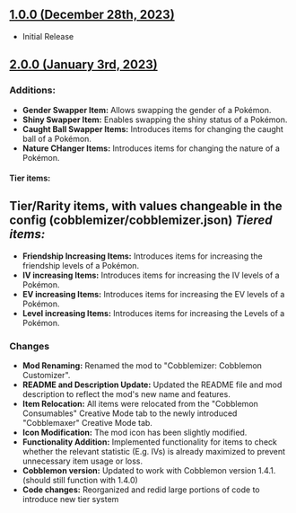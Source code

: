 ## [1.0.0 (December 28th, 2023)](#1-0-0)
- Initial Release

## [2.0.0 (January 3rd, 2023)](#2-0-0)
### Additions:
  - **Gender Swapper Item:** Allows swapping the gender of a Pokémon.
  - **Shiny Swapper Item:** Enables swapping the shiny status of a Pokémon.
  - **Caught Ball Swapper Items:**  Introduces items for changing the caught ball of a Pokémon.
  - **Nature CHanger Items:**  Introduces items for changing the nature of a Pokémon.
#### Tier items:
Tier/Rarity items, with values changeable in the config (cobblemizer/cobblemizer.json)
***Tiered items:***
- 
  - **Friendship Increasing Items:**  Introduces items for increasing the friendship levels of a Pokémon.
  - **IV increasing Items:**  Introduces items for increasing the IV levels of a Pokémon.
  - **EV increasing Items:**  Introduces items for increasing the EV levels of a Pokémon.
  - **Level increasing Items:**  Introduces items for increasing the Levels of a Pokémon.

### Changes
- **Mod Renaming:** Renamed the mod to "Cobblemizer: Cobblemon Customizer".
- **README and Description Update:** Updated the README file and mod description to reflect the mod's new name and features.
- **Item Relocation:** All items were relocated from the "Cobblemon Consumables" Creative Mode tab to the newly introduced "Cobblemaxer" Creative Mode tab.
- **Icon Modification:** The mod icon has been slightly modified.
- **Functionality Addition:** Implemented functionality for items to check whether the relevant statistic (E.g. IVs) is already maximized to prevent unnecessary item usage or loss.
- **Cobblemon version:** Updated to work with Cobblemon version 1.4.1. (should still function with 1.4.0)
- **Code changes:** Reorganized and redid large portions of code to introduce new tier system